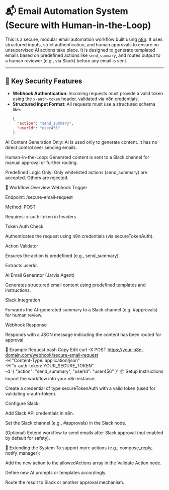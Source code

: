 # 📬 Email Automation System (Secure with Human-in-the-Loop)

This is a secure, modular email automation workflow built using [n8n](https://n8n.io). It uses structured inputs, strict authentication, and human approvals to ensure no unsupervised AI actions take place. It is designed to generate templated emails based on predefined actions like `send_summary`, and routes output to a human reviewer (e.g., via Slack) before any email is sent.

---

## 🔐 Key Security Features

- **Webhook Authentication**: Incoming requests must provide a valid token using the `x-auth-token` header, validated via n8n credentials.
- **Structured Input Format**: All requests must use a structured schema like:
  ```json
  {
    "action": "send_summary",
    "userId": "user456"
  }
AI Content Generation Only: AI is used only to generate content. It has no direct control over sending emails.

Human-in-the-Loop: Generated content is sent to a Slack channel for manual approval or further routing.

Predefined Logic Only: Only whitelisted actions (send_summary) are accepted. Others are rejected.

🚀 Workflow Overview
Webhook Trigger

Endpoint: /secure-email-request

Method: POST

Requires: x-auth-token in headers

Token Auth Check

Authenticates the request using n8n credentials (via secureTokenAuth).

Action Validator

Ensures the action is predefined (e.g., send_summary).

Extracts userId.

AI Email Generator (Jarvis Agent)

Generates structured email content using predefined templates and instructions.

Slack Integration

Forwards the AI-generated summary to a Slack channel (e.g. #approvals) for human review.

Webhook Response

Responds with a JSON message indicating the content has been routed for approval.

🧪 Example Request
bash
Copy
Edit
curl -X POST https://your-n8n-domain.com/webhook/secure-email-request \
  -H "Content-Type: application/json" \
  -H "x-auth-token: YOUR_SECURE_TOKEN" \
  -d '{
    "action": "send_summary",
    "userId": "user456"
  }'
📦 Setup Instructions
Import the workflow into your n8n instance.

Create a credential of type secureTokenAuth with a valid token (used for validating x-auth-token).

Configure Slack:

Add Slack API credentials in n8n.

Set the Slack channel (e.g., #approvals) in the Slack node.

(Optional) Extend workflow to send emails after Slack approval (not enabled by default for safety).

🔄 Extending the System
To support more actions (e.g., compose_reply, notify_manager):

Add the new action to the allowedActions array in the Validate Action node.

Define new AI prompts or templates accordingly.

Route the result to Slack or another approval mechanism.
